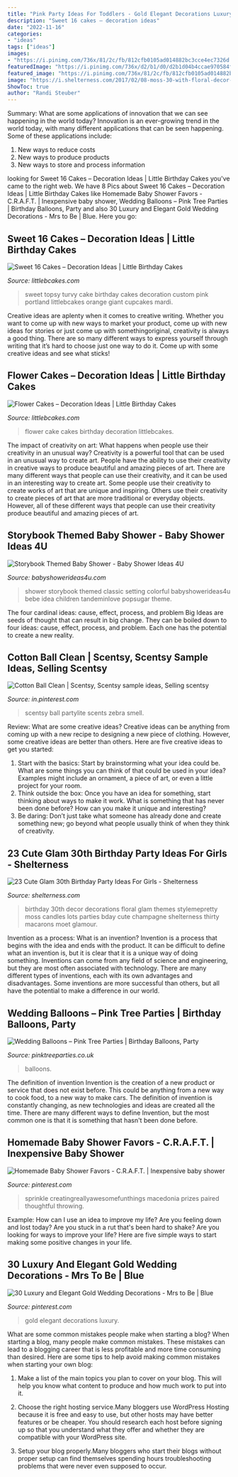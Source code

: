 ```yaml
---
title: "Pink Party Ideas For Toddlers - Gold Elegant Decorations Luxury"
description: "Sweet 16 cakes – decoration ideas"
date: "2022-11-16"
categories:
- "ideas"
tags: ["ideas"]
images:
- "https://i.pinimg.com/736x/81/2c/fb/812cfb0105ad014882bc3cce4ec7326d.jpg"
featuredImage: "https://i.pinimg.com/736x/d2/b1/d0/d2b1d04b4ccae970584f7108ba741b34.jpg"
featured_image: "https://i.pinimg.com/736x/81/2c/fb/812cfb0105ad014882bc3cce4ec7326d.jpg"
image: "https://i.shelterness.com/2017/02/08-moss-30-with-floral-decor-and-lots-of-candles.jpg"
ShowToc: true
author: "Randi Steuber"
---
```



Summary: What are some applications of innovation that we can see happening in the world today?
Innovation is an ever-growing trend in the world today, with many different applications that can be seen happening. Some of these applications include: 
1. New ways to reduce costs 
2. New ways to produce products 
3. New ways to store and process information 

	

		
looking for Sweet 16 Cakes – Decoration Ideas | Little Birthday Cakes you've came to the right web. We have 8 Pics about Sweet 16 Cakes – Decoration Ideas | Little Birthday Cakes like Homemade Baby Shower Favors - C.R.A.F.T. | Inexpensive baby shower, Wedding Balloons – Pink Tree Parties | Birthday Balloons, Party and also 30 Luxury and Elegant Gold Wedding Decorations - Mrs to Be | Blue. Here you go:
		
    
## Sweet 16 Cakes – Decoration Ideas | Little Birthday Cakes

<img loading=lazy src="http://www.littlebcakes.com/wp-content/uploads/2014/02/Sweet-16-Birthday-Cake.jpg" onerror="this.onerror=null;this.src='https://tse3.mm.bing.net/th?id=OIP.0dkJDj5mHY0mZkfoAQmQ6gHaJ6&amp;pid=15.1';" alt="Sweet 16 Cakes – Decoration Ideas | Little Birthday Cakes">

_Source: littlebcakes.com_

>sweet topsy turvy cake birthday cakes decoration custom pink portland littlebcakes orange giant cupcakes mardi. 

	

Creative ideas are aplenty when it comes to creative writing. Whether you want to come up with new ways to market your product, come up with new ideas for stories or just come up with somethingoriginal, creativity is always a good thing. There are so many different ways to express yourself through writing that it’s hard to choose just one way to do it. Come up with some creative ideas and see what sticks!

    
## Flower Cakes – Decoration Ideas | Little Birthday Cakes

<img loading=lazy src="http://www.littlebcakes.com/wp-content/uploads/2013/08/Flower-Cake-Ideas.jpg" onerror="this.onerror=null;this.src='https://tse2.mm.bing.net/th?id=OIP.j1IrmQly9Zuyi_N8rpt4pAHaLG&amp;pid=15.1';" alt="Flower Cakes – Decoration Ideas | Little Birthday Cakes">

_Source: littlebcakes.com_

>flower cake cakes birthday decoration littlebcakes. 

	

The impact of creativity on art: What happens when people use their creativity in an unusual way?
Creativity is a powerful tool that can be used in an unusual way to create art. People have the ability to use their creativity in creative ways to produce beautiful and amazing pieces of art. There are many different ways that people can use their creativity, and it can be used in an interesting way to create art. Some people use their creativity to create works of art that are unique and inspiring. Others use their creativity to create pieces of art that are more traditional or everyday objects. However, all of these different ways that people can use their creativity produce beautiful and amazing pieces of art.

    
## Storybook Themed Baby Shower - Baby Shower Ideas 4U

<img loading=lazy src="https://babyshowerideas4u.com/wp-content/uploads/2014/08/Classic-Storybook-Themed-Shower-3.jpg" onerror="this.onerror=null;this.src='https://tse2.mm.bing.net/th?id=OIP.w5V0cI8D1ki35NVaHG-5WAHaLH&amp;pid=15.1';" alt="Storybook Themed Baby Shower - Baby Shower Ideas 4U">

_Source: babyshowerideas4u.com_

>shower storybook themed classic setting colorful babyshowerideas4u bebe idea children tandeminlove popsugar theme. 

	

The four cardinal ideas: cause, effect, process, and problem
Big Ideas are seeds of thought that can result in big change. They can be boiled down to four ideas: cause, effect, process, and problem. Each one has the potential to create a new reality.

    
## Cotton Ball Clean | Scentsy, Scentsy Sample Ideas, Selling Scentsy

<img loading=lazy src="https://i.pinimg.com/736x/d2/b1/d0/d2b1d04b4ccae970584f7108ba741b34.jpg" onerror="this.onerror=null;this.src='https://tse1.mm.bing.net/th?id=OIP.rLBnuoANUKnVMVPoykdTqwHaJ3&amp;pid=15.1';" alt="Cotton Ball Clean | Scentsy, Scentsy sample ideas, Selling scentsy">

_Source: in.pinterest.com_

>scentsy ball partylite scents zebra smell. 

	

Review: What are some creative ideas?
Creative ideas can be anything from coming up with a new recipe to designing a new piece of clothing. However, some creative ideas are better than others. Here are five creative ideas to get you started: 
1. Start with the basics: Start by brainstorming what your idea could be. What are some things you can think of that could be used in your idea? Examples might include an ornament, a piece of art, or even a little project for your room. 
2. Think outside the box: Once you have an idea for something, start thinking about ways to make it work. What is something that has never been done before? How can you make it unique and interesting? 
3. Be daring: Don’t just take what someone has already done and create something new; go beyond what people usually think of when they think of creativity.

    
## 23 Cute Glam 30th Birthday Party Ideas For Girls - Shelterness

<img loading=lazy src="https://i.shelterness.com/2017/02/08-moss-30-with-floral-decor-and-lots-of-candles.jpg" onerror="this.onerror=null;this.src='https://tse2.mm.bing.net/th?id=OIP.myTpue6Xjo-mm6QgFy8tkgHaLH&amp;pid=15.1';" alt="23 Cute Glam 30th Birthday Party Ideas For Girls - Shelterness">

_Source: shelterness.com_

>birthday 30th decor decorations floral glam themes stylemepretty moss candles lots parties bday cute champagne shelterness thirty macarons moet glamour. 

	

Invention as a process: What is an invention?
Invention is a process that begins with the idea and ends with the product. It can be difficult to define what an invention is, but it is clear that it is a unique way of doing something. Inventions can come from any field of science and engineering, but they are most often associated with technology. There are many different types of inventions, each with its own advantages and disadvantages. Some inventions are more successful than others, but all have the potential to make a difference in our world.

    
## Wedding Balloons – Pink Tree Parties | Birthday Balloons, Party

<img loading=lazy src="https://www.pinktreeparties.co.uk/wp-content/uploads/2018/05/IMG_20170916_182740_191.jpg" onerror="this.onerror=null;this.src='https://tse3.mm.bing.net/th?id=OIP.XsH1dtg6mte4DRqizdzZyQHaHa&amp;pid=15.1';" alt="Wedding Balloons – Pink Tree Parties | Birthday Balloons, Party">

_Source: pinktreeparties.co.uk_

>balloons. 

	

The definition of invention
Invention is the creation of a new product or service that does not exist before. This could be anything from a new way to cook food, to a new way to make cars. The definition of invention is constantly changing, as new technologies and ideas are created all the time. There are many different ways to define Invention, but the most common one is that it is something that hasn't been done before.

    
## Homemade Baby Shower Favors - C.R.A.F.T. | Inexpensive Baby Shower

<img loading=lazy src="https://i.pinimg.com/736x/58/6a/74/586a74828c7cc8adc6134b0e561dea96.jpg" onerror="this.onerror=null;this.src='https://tse1.mm.bing.net/th?id=OIP.3FZnJVgdn-2c0UEceZZ4SgHaJ3&amp;pid=15.1';" alt="Homemade Baby Shower Favors - C.R.A.F.T. | Inexpensive baby shower">

_Source: pinterest.com_

>sprinkle creatingreallyawesomefunthings macedonia prizes paired thoughtful throwing. 

	

Example: How can I use an idea to improve my life?
Are you feeling down and lost today? Are you stuck in a rut that's been hard to shake? Are you looking for ways to improve your life? Here are five simple ways to start making some positive changes in your life.

    
## 30 Luxury And Elegant Gold Wedding Decorations - Mrs To Be | Blue

<img loading=lazy src="https://i.pinimg.com/736x/81/2c/fb/812cfb0105ad014882bc3cce4ec7326d.jpg" onerror="this.onerror=null;this.src='https://tse2.mm.bing.net/th?id=OIP.fMqRnCjv3K_BH15wsPJF4wHaLE&amp;pid=15.1';" alt="30 Luxury and Elegant Gold Wedding Decorations - Mrs to Be | Blue">

_Source: pinterest.com_

>gold elegant decorations luxury. 

	

What are some common mistakes people make when starting a blog?
When starting a blog, many people make common mistakes. These mistakes can lead to a blogging career that is less profitable and more time consuming than desired. Here are some tips to help avoid making common mistakes when starting your own blog:
1. Make a list of the main topics you plan to cover on your blog. This will help you know what content to produce and how much work to put into it.

2. Choose the right hosting service.Many bloggers use WordPress Hosting because it is free and easy to use, but other hosts may have better features or be cheaper. You should research each host before signing up so that you understand what they offer and whether they are compatible with your WordPress site.

3. Setup your blog properly.Many bloggers who start their blogs without proper setup can find themselves spending hours troubleshooting problems that were never even supposed to occur.

